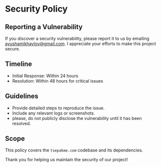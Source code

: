 # Security Policy

## Reporting a Vulnerability
If you discover a security vulnerability, please report it to us by emailing ayushamikhaylov@gmail.com. I appreciate your efforts to make this project secure.

## Timeline
- Initial Response: Within 24 hours
- Resolution: Within 48 hours for critical issues

## Guidelines
- Provide detailed steps to reproduce the issue.
- Include any relevant logs or screenshots.
- please, do not publicly disclose the vulnerability until it has been resolved.

## Scope
This policy covers the `tsepakme.com` codebase and its dependencies.

Thank you for helping us maintain the security of our project!
